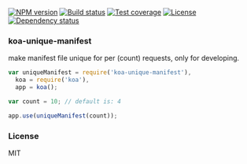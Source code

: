 [![NPM version][npm-img]][npm-url]
[![Build status][travis-img]][travis-url]
[![Test coverage][coveralls-img]][coveralls-url]
[![License][license-img]][license-url]
[![Dependency status][david-img]][david-url]

### koa-unique-manifest
make manifest file unique for per (count) requests, only for developing.

```js
var uniqueManifest = require('koa-unique-manifest'),
  koa = require('koa'),
  app = koa();

var count = 10; // default is: 4

app.use(uniqueManifest(count));
```

### License
MIT

[npm-img]: https://img.shields.io/npm/v/koa-unique-manifest.svg?style=flat-square
[npm-url]: https://npmjs.org/package/koa-unique-manifest
[travis-img]: https://img.shields.io/travis/coderhaoxin/koa-unique-manifest.svg?style=flat-square
[travis-url]: https://travis-ci.org/coderhaoxin/koa-unique-manifest
[coveralls-img]: https://img.shields.io/coveralls/coderhaoxin/koa-unique-manifest.svg?style=flat-square
[coveralls-url]: https://coveralls.io/r/coderhaoxin/koa-unique-manifest?branch=master
[license-img]: https://img.shields.io/badge/license-MIT-green.svg?style=flat-square
[license-url]: http://opensource.org/licenses/MIT
[david-img]: https://img.shields.io/david/coderhaoxin/koa-unique-manifest.svg?style=flat-square
[david-url]: https://david-dm.org/coderhaoxin/koa-unique-manifest
